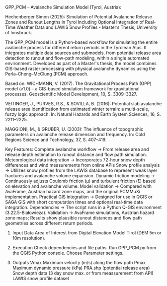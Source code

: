GPP_PCM – Avalanche Simulation Model (Tyrol, Austria):

Hechenberger Simon (2025): Simulation of Potential Avalanche Release Zones and Runout Lengths in Tyrol
Including Optional Integration of Real-Time Weather Data and LAWIS Snow Profiles - Master’s Thesis, University of Innsbruck.

The GPP_PCM model is a Python-based workflow for simulating the entire avalanche process for different return periods in the Tyrolean Alps. It integrates multiple data sources and submodels, from potential release area detection to runout and flow-path modeling, within a single automated environment.
Developed as part of a Master's thesis, the model combines GIS-based raster processing with physical avalanche dynamics using the Perla–Cheng–McClung (PCM) approach.

Based on:
WICHMANN, V. (2017). The Gravitational Process Path (GPP) model (v1.0) – a GIS-based simulation framework for gravitational processes. Geoscientific Model Development, 10, S. 3309–3327.

VEITINGER, J., PURVES, R.S., & SOVILLA, B. (2016): Potential slab avalanche release area identification from estimated winter terrain: a multi-scale, fuzzy logic approach. In: Natural Hazards and Earth System Sciences, 16, S. 2211–2225.

MAGGIONI, M., & GRUBER, U. (2003): The influence of topographic parameters on avalanche release dimension and frequency. In: Cold Regions Science and Technology, 37, S. 407–419.

Key Features:
Complete avalanche workflow -> From release area and release depth estimation to runout distance and flow path simulation.
Meteorological data integration -> Incorporates 72-hour snow depth differences and wind measurements from online APIs 
Snow profile analysis -> Utilizes snow profiles from the LAWIS database to represent weak layer fractures and avalanche volume expansion.
Dynamic friction modeling -> Continuously adjusts Coulomb friction (μ) and turbulent friction (ξ) based on elevation and avalanche volume.
Model validation -> Compared with AvaFrame, Austrian hazard zone maps, and the original PCMMuXi implementation.
Practical GIS integration -> Designed for use in QGIS or SAGA GIS with short computation times and optional real-time data integration.
Dependencies -> The script runs in a Python Q-GIS environment (3.22.5-Białowieża).
Validation -> AvaFrame simulations, Austrian hazard zone maps; Results show plausible runout distances and flow path geometries across different return periods.

1. Input Data
Area of Interest from Digital Elevation Model Tirol (DEM 5m or 10m resolution).

3. Execution
Check dependencies and file paths.
Run GPP_PCM.py from the QGIS Python console.
Choose Parameter settings.

4. Outputs
Vmax	Maximum velocity (m/s) along the flow path
Pmax	Maximum dynamic pressure (kPa)
PRA.shp (potential release area)
Snow depth data (3 day snow max. or from meassurement from API)
LAWIS snow profile dataset 
